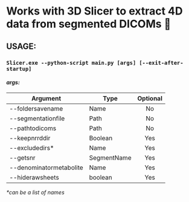 # Works with 3D Slicer to extract 4D data from segmented DICOMs :cake:

## USAGE:

### `Slicer.exe --python-script main.py [args] [--exit-after-startup]`

#### **_args:_**

| Argument					| Type				| Optional	|
| ------------------------- | ----------------- |:---------:|
| --foldersavename			| Name				| No		|
| --segmentationfile		| Path				| No		|
| --pathtodicoms			| Path				| No		|
| --keepnrrddir				| Boolean			| Yes		|
| --excludedirs\*			| Name				| Yes		|
| --getsnr					| SegmentName		| Yes		|
| --denominatormetabolite	| Name				| Yes		|
| --hiderawsheets			| boolean			| Yes		|

_\*can be a list of names_